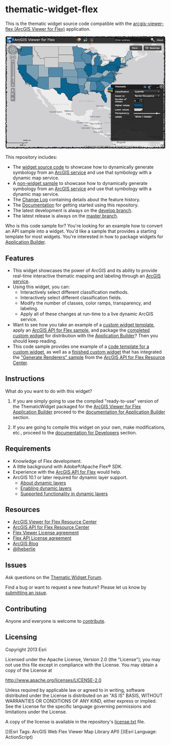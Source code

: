 # thematic-widget-flex
<!-- short description -->
This is the thematic widget source code compatible with the [arcgis-viewer-flex (ArcGIS Viewer for Flex)](https://github.com/Esri/arcgis-viewer-flex "View repository on GitHub") application.

<!-- thumbnail with hyperlink -->
[![Screenshot](thematic-widget-flex.png "Screenshot")](http://serverapps101.esri.com/webapis/flex-viewer/Thematic/index.html)

<!-- repository description -->
This repository includes:

* The [widget source code](viewer-ThematicWidget/src/widgets/Thematic) to showcase how to dynamically generate symbology from an [ArcGIS service](http://sampleserver6.arcgisonline.com/arcgis/rest/services/Census/MapServer) and use that symbology with a dynamic map service.
* A [non-widget sample](samples-Thematic/src) to showcase how to dynamically generate symbology from an [ArcGIS service](http://sampleserver6.arcgisonline.com/arcgis/rest/services/Census/MapServer) and use that symbology with a dynamic map service.
* The [Change Log](CHANGELOG.md) containing details about the feature history.
* The [Documentation](../../wiki) for getting started using this repository.
* The latest development is always on the [develop branch](../../tree/develop).
* The latest release is always on the [master branch](../../tree/master).

Who is this code sample for?  You're looking for an example how to convert an API sample into a widget.  You'd like a sample that provides a starting template for most widgets.  You're interested in how to package widgets for [Application Builder](http://resources.arcgis.com/en/help/flex-viewer/concepts/index.html#//01m30000002v000000).

## Features
* This widget showcases the power of ArcGIS and its ability to provide real-time interactive thematic mapping and labeling through an [ArcGIS service](http://sampleserver6.arcgisonline.com/arcgis/rest/services/Census/MapServer).  
* Using this widget, you can:
    * Interactively select different classification methods.
    * Interactively select different classification fields.
    * Modify the number of classes, color ramps, transparency, and labeling.
    * Apply all of these changes at run-time to a live dynamic ArcGIS service.
* Want to see how you take an example of a [custom widget template](../../tree/3.0-CustomWidgetTemplate), apply an [ArcGIS API for Flex sample](samples-Thematic/src/GenerateRenderer.mxml), and package the [completed custom widget](../../tree/3.0-CustomWidgetComplete) for distribution with the [Application Builder](http://resources.arcgis.com/en/help/flex-viewer/concepts/index.html#//01m30000002v000000)?  Then you should keep reading.
* This code sample provides one example of a [code template for a custom widget](../../tree/3.0-CustomWidgetTemplate), as well as a [finished custom widget](../../tree/3.0-CustomWidgetComplete) that has integrated the ["Generate Renderers" sample](samples-Thematic/src/GenerateRenderer.mxml) from the [ArcGIS API for Flex Resource Center](http://links.esri.com/flex).

## Instructions
What do you want to do with this widget?

1.  If you are simply going to use the compiled "ready-to-use" version of the ThematicWidget packaged for the [ArcGIS Viewer for Flex Application Builder](http://resources.arcgis.com/en/help/flex-viewer/concepts/index.html#//01m30000002v000000 "Getting started with Application Builder") proceed to the [documentation for Application Builder](../../wiki/Application-Builder) section.
  
2.  If you are going to compile this widget on your own, make modifications, etc., proceed to the [documentation for Developers](../../wiki/Developers) section.

## Requirements
* Knowledge of Flex development.
* A little background with Adobe&reg;/Apache Flex&reg; SDK.
* Experience with the [ArcGIS API for Flex](http://links.esri.com/flex) would help.
* ArcGIS 10.1 or later required for dynamic layer support.
    * [About dynamic layers](http://resources.arcgis.com/en/help/main/10.1/00sq/00sq000000n1000000.htm)
    * [Enabling dynamic layers](http://resources.arcgis.com/en/help/main/10.1/index.html#/Enabling_dynamic_layers_on_a_map_service_in_Manager/00sq000000qv000000/)
    * [Supported functionality in dynamic layers](http://resources.arcgis.com/en/help/main/10.1/00sq/00sq00000083000000.htm#ESRI_SECTION1_1E08135AC774438F85FAA53EBF898A7B)

## Resources
* [ArcGIS Viewer for Flex Resource Center](http://links.esri.com/flexviewer)
* [ArcGIS API for Flex Resource Center](http://links.esri.com/flex)
* [Flex Viewer License agreement](http://www.apache.org/licenses/LICENSE-2.0.html)
* [Flex API License agreement](http://www.esri.com/legal/pdfs/mla_e204_e300/english.pdf)
* [ArcGIS Blog](http://blogs.esri.com/esri/arcgis/tag/flex/)
* [@lheberlie](http://twitter.com/lheberlie)

## Issues
Ask questions on the [Thematic Widget Forum](http://forums.arcgis.com/threads/76036-thematic-widget-flex "ThematicWidget Forum").

Find a bug or want to request a new feature?  Please let us know by [submitting an issue](../../issues "Submit an Issue").

## Contributing
Anyone and everyone is welcome to [contribute](CONTRIBUTING.md).

## Licensing
Copyright 2013 Esri

Licensed under the Apache License, Version 2.0 (the "License");
you may not use this file except in compliance with the License.
You may obtain a copy of the License at

http://www.apache.org/licenses/LICENSE-2.0

Unless required by applicable law or agreed to in writing, software
distributed under the License is distributed on an "AS IS" BASIS,
WITHOUT WARRANTIES OR CONDITIONS OF ANY KIND, either express or implied.
See the License for the specific language governing permissions and
limitations under the License.

A copy of the license is available in the repository's [license.txt](license.txt) file.

[](Esri Tags: ArcGIS Web Flex Viewer Map Library API)
[](Esri Language: ActionScript)